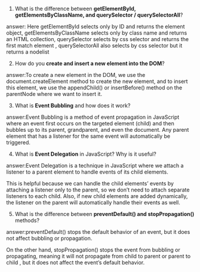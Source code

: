 
1. What is the difference between **getElementById, getElementsByClassName, and querySelector / querySelectorAll**?

answer: Here getElementById selects only by ID and returns the element object,
getElementsByClassName selects only by class name and returns an HTML collection,
querySelector selects by css selector and returns the  first match element ,
querySelectorAll also selects by css selector but it returns a nodelist

2. How do you **create and insert a new element into the DOM**?

answer:To create a new element in the DOM, we use the document.createElement method to create the new element, and to insert this element, we use the appendChild() or insertBefore() method on the parentNode where we want to insert it.

3. What is **Event Bubbling** and how does it work?

answer:Event Bubbling is a method of event propagation in JavaScript where an event first occurs on the targeted element (child) and then bubbles up to its parent, grandparent, and even the document. Any parent element that has a listener for the same event will automatically be triggered.

4. What is **Event Delegation** in JavaScript? Why is it useful?

answer:Event Delegation is a technique in JavaScript where we attach a listener to a parent element to handle events of its child elements.

This is helpful because we can handle the child elements’ events by attaching a listener only to the parent, so we don’t need to attach separate listeners to each child. Also, if new child elements are added dynamically, the listener on the parent will automatically handle their events as well.

5. What is the difference between **preventDefault() and stopPropagation()** methods?

answer:preventDefault() stops the default behavior of an event, but it does not affect bubbling or propagation.

On the other hand, stopPropagation() stops the event from bubbling or propagating, meaning it will not propagate from child to parent or parent to child , but it does not affect the event’s default behavior.


